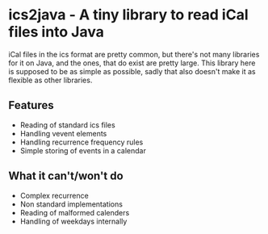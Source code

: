 # ics2java - A tiny library to read iCal files into Java
iCal files in the ics format are pretty common, but there's not many libraries for it on Java, and the ones, that do 
exist are pretty large. 
This library here is supposed to be as simple as possible, sadly that also doesn't make it as flexible as other
libraries.

## Features
- Reading of standard ics files
- Handling vevent elements
- Handling recurrence frequency rules
- Simple storing of events in a calendar

## What it can't/won't do
- Complex recurrence
- Non standard implementations
- Reading of malformed calenders
- Handling of weekdays internally